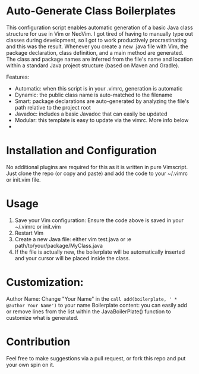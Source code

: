 # Auto-Generate Class Boilerplates
This configuration script enables automatic generation of a basic Java class structure for use in Vim or NeoVim. I got tired of having to manually type out classes during development, so I got to work productively procrastinating and this was the result. Whenever you create a new .java file with Vim, the package declaration, class definition, and a main method are generated. The class and package names are inferred from the file's name and location within a standard Java project structure (based on Maven and Gradle).

Features:
- Automatic: when this script is in your .vimrc, generation is automatic
- Dynamic: the public class name is auto-matched to the filename
- Smart: package declarations are auto-generated by analyzing the file's path relative to the project root
- Javadoc: includes a basic Javadoc that can easily be updated
- Modular: this template is easy to update via the vimrc. More info below
-
# Installation and Configuration
No additional plugins are required for this as it is written in pure Vimscript. Just clone the repo (or copy and paste) and add the code to your ~/.vimrc or init.vim file.

# Usage
1. Save your Vim configuration: Ensure the code above is saved in your ~/.vimrc or init.vim
2. Restart Vim
3. Create a new Java file: either vim test.java or :e path/to/your/package/MyClass.java
4. If the file is actually new, the boilerplate will be automatically inserted and your cursor will be placed inside the class.

# Customization:
Author Name: Change "Your Name" in the ```call add(boilerplate, ' * @author Your Name')``` to your name
Boilerplate content: you can easily add or remove lines from the list within the JavaBoilerPlate() function to customize what is generated.

# Contribution
Feel free to make suggestions via a pull request, or fork this repo and put your own spin on it.
